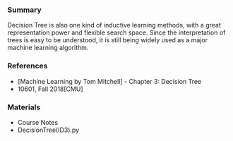 ### Summary

Decision Tree is also one kind of inductive learning methods, with a great representation power and flexible search space. Since the interpretation of trees is easy to be understood, it is still being widely used as a major machine learning algorithm.

### References

- [Machine Learning by Tom Mitchell] - Chapter 3: Decision Tree
- 10601, Fall 2018[CMU]


### Materials

- Course Notes
- DecisionTree(ID3).py

